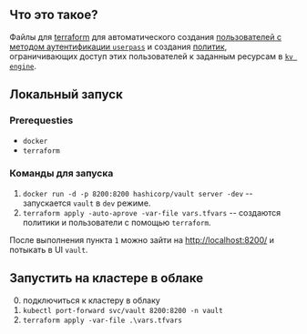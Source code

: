 ## Что это такое?

Файлы для [terraform](https://www.terraform.io/) для автоматического создания [пользователей с методом аутентификации `userpass`](https://developer.hashicorp.com/vault/docs/auth) и создания [политик](https://developer.hashicorp.com/vault/tutorials/getting-started/getting-started-policies), ограничивающих доступ этих пользователей к заданным ресурсам в [`kv engine`](https://developer.hashicorp.com/vault/tutorials/getting-started/getting-started-secrets-engines).

## Локальный запуск

### Prerequesties

- `docker`
- `terraform`

### Команды для запуска

1. `docker run -d -p 8200:8200 hashicorp/vault server -dev` -- запускается `vault` в `dev` режиме.
2. `terraform apply -auto-aprove -var-file vars.tfvars` -- создаются политики и пользователи с помощью `terraform`.

После выполнения пункта `1` можно зайти на [http://localhost:8200/](http://localhost:8200/) и потыкать в UI `vault`.

## Запустить на кластере в облаке

0. подключиться к кластеру в облаку
1. `kubectl port-forward svc/vault 8200:8200 -n vault`
2. `terraform apply -var-file .\vars.tfvars`
